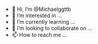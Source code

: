 - 👋 Hi, I’m @Michaelggttb
- 👀 I’m interested in ...
- 🌱 I’m currently learning ...
- 💞️ I’m looking to collaborate on ...
- 📫 How to reach me ...

<!---
Michaelggttb/Michaelggttb is a ✨ special ✨ repository because its `README.md` (this file) appears on your GitHub profile.
You can click the Preview link to take a look at your changes.
--->

